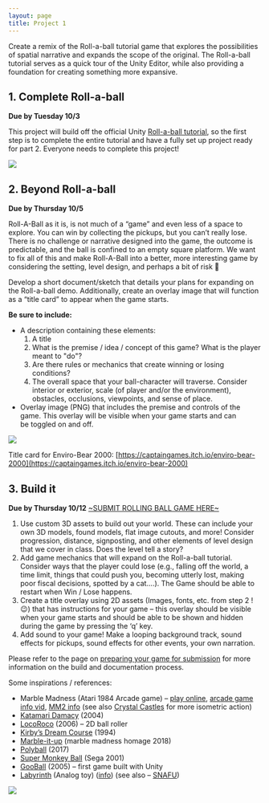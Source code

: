 ```yaml
---
layout: page
title: Project 1
---
```


Create a remix of the Roll-a-ball tutorial game that explores the possibilities of spatial narrative and expands the scope of the original. The Roll-a-ball tutorial serves as a quick tour of the Unity Editor, while also providing a foundation for creating something more expansive.

## 1. Complete Roll-a-ball

**Due by Tuesday 10/3**

This project will build off the official Unity [Roll-a-ball tutorial](https://learn.unity.com/project/roll-a-ball), so the first step is to complete the entire tutorial and have a fully set up project ready for part 2. Everyone needs to complete this project! 

![](https://classes.dma.ucla.edu/Winter23/158/wp-content/uploads/2023/01/rollball-background-2-e1672847701440-1024x273.png)

## 2. Beyond Roll-a-ball

**Due by Thursday 10/5**

Roll-A-Ball as it is, is not much of a “game” and even less of a space to explore. You can win by collecting the pickups, but you can’t really lose. There is no challenge or narrative designed into the game, the outcome is predictable, and the ball is confined to an empty square platform. We want to fix all of this and make Roll-A-Ball into a better, more interesting game by considering the setting, level design, and perhaps a bit of risk 👀

Develop a short document/sketch that details your plans for expanding on the Roll-a-ball demo. Additionally, create an overlay image that will function as a “title card” to appear when the game starts.

**Be sure to include:**
- A description containing these elements:  
	1. A title
	2. What is the premise / idea / concept of this game? What is the player meant to "do"?
	3. Are there rules or mechanics that create winning or losing conditions?
	4. The overall space that your ball-character will traverse. Consider interior or exterior, scale (of player and/or the environment), obstacles, occlusions, viewpoints, and sense of place.
- Overlay image (PNG) that includes the premise and controls of the game. This overlay will be visible when your game starts and can be toggled on and off.

![](https://classes.dma.ucla.edu/Winter23/158/wp-content/uploads/2023/01/envirobear-1024x771.png)

Title card for Enviro-Bear 2000: [https://captaingames.itch.io/enviro-bear-2000](https://captaingames.itch.io/enviro-bear-2000)

## 3. Build it

**Due by Thursday 10/12**
[~SUBMIT ROLLING BALL GAME HERE~]()

1. Use custom 3D assets to build out your world. These can include your own 3D models, found models, flat image cutouts, and more! Consider progression, distance, signposting, and other elements of level design that we cover in class. Does the level tell a story?
2. Add game mechanics that will expand on the Roll-a-ball tutorial. Consider ways that the player could lose (e.g., falling off the world, a time limit, things that could push you, becoming utterly lost, making poor fiscal decisions, spotted by a cat….). The Game should be able to restart when Win / Lose happens. 
3. Create a title overlay using 2D assets (Images, fonts, etc. from step 2 !😉) that has instructions for your game – this overlay should be visible when your game starts and should be able to be shown and hidden during the game by pressing the ‘q’ key.
4. Add sound to your game! Make a looping background track, sound effects for pickups, sound effects for other events, your own narration.

Please refer to the page on [preparing your game for submission](how-to-submit-projects.md) for more information on the build and documentation process.

Some inspirations / references:

- Marble Madness (Atari 1984 Arcade game) – [play online](https://archive.org/details/arcade_marble), [arcade game info vid](https://youtu.be/HE3xhAvS8c8), [MM2 info](https://lostmediawiki.com/Marble_Man:_Marble_Madness_II_(found_unreleased_sequel_of_Atari_arcade_game;_1991)) (see also [Crystal Castles](https://youtu.be/TZBMIOMRj2k) for more isometric action)
- [Katamari Damacy](https://youtu.be/yYypwqRnoI8) (2004)
- [LocoRoco](https://youtu.be/5dybKGj7_LY) (2006) – 2D ball roller
- [Kirby’s Dream Course](https://youtu.be/g4x9KYtaVtM) (1994)
- [Marble-it-up](https://nintendoeverything.com/marble-madness-spiritual-successor-marble-it-up-coming-to-switch-in-september/) (marble madness homage 2018)
- [Polyball](https://youtu.be/50WxaFyZ4Yk) (2017)
- [Super Monkey Ball](https://youtu.be/xUgYZwEd4fM) (Sega 2001)
- [GooBall](https://youtu.be/luDwU3JGw5A) (2005) – first game built with Unity
- [Labyrinth](https://youtu.be/T3N8vK7yDxE) (Analog toy) ([info](https://en.wikipedia.org/wiki/Labyrinth_(marble_game))) (see also – [SNAFU](https://youtu.be/26UphjKeO8M))



![](https://classes.dma.ucla.edu/Winter23/158/wp-content/uploads/2023/01/image.png)